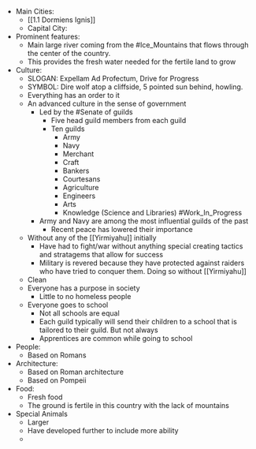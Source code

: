 
- Main Cities:
	- [[1.1 Dormiens Ignis]]
	- Capital City:
- Prominent features:
	- Main large river coming from the #Ice_Mountains that flows through the center of the country.
	- This provides the fresh water needed for the fertile land to grow
- Culture:
	- SLOGAN: Expellam Ad Profectum, Drive for Progress
	- SYMBOL: Dire wolf atop a cliffside, 5 pointed sun behind, howling.
	- Everything has an order to it
	- An advanced culture in the sense of government
		- Led by the #Senate of guilds
			- Five head guild members from each guild
			- Ten guilds
				- Army
				- Navy
				- Merchant
				- Craft
				- Bankers
				- Courtesans
				- Agriculture
				- Engineers
				- Arts
				- Knowledge (Science and Libraries) #Work_In_Progress
		- Army and Navy are among the most influential guilds of the past
			- Recent peace has lowered their importance
	- Without any of the [[Yirmiyahu]] initially
		- Have had to fight/war without anything special creating tactics and stratagems that allow for success
		- Military is revered because they have protected against raiders who have tried to conquer them. Doing so without [[Yirmiyahu]]
	- Clean
	- Everyone has a purpose in society
		- Little to no homeless people
	- Everyone goes to school
		- Not all schools are equal
		- Each guild typically will send their children to a school that is tailored to their guild. But not always
		- Apprentices are common while going to school 
- People:
	- Based on Romans
- Architecture:
	- Based on Roman architecture
	- Based on Pompeii
- Food:
	- Fresh food
	- The ground is fertile in this country with the lack of mountains
- Special Animals
	- Larger
	- Have developed further to include more ability
	- 